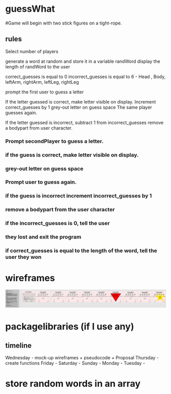# guessWhat
#Game will begin with two stick figures on a tight-rope.

## rules
 Select number of players

 generate a word at random and store it in a variable randWord
 display the length of  randWord to the user


 correct_guesses is equal to 0
 incorrect_guesses is equal to 6 - Head , Body, leftArm, rightArm, leftLeg, rightLeg

 prompt the first user to guess a letter

 If the letter guessed is correct, make letter visible on display.
 Increment correct_guesses by 1
 grey-out letter on guess space
 The same player guesses again.

 If the letter guessed is incorrect, subtract 1 from incorrect_guesses
 remove a bodypart from user character.

### Prompt secondPlayer to guess a letter.
### if the guess is correct, make letter visible on display.
### grey-out letter on guess space
### Prompt user to guess again.
### if the guess is incorrect increment incorrect_guesses by 1 
### remove a bodypart from the user character
### if the incorrect_guesses is 0, tell the user 
### they lost and exit the program
### if correct_guesses is equal to the length of the word, tell the user they won

# wireframes
![alt text](https://github.com/dev-Jbostick/guessWhat/blob/master/assets/wireframe.svg "Guess What Wireframe version 1")
# packagelibraries (if I use any)

## timeline
Wednesday - mock-up wireframes + pseudocode + Proposal
Thursday - create functions 
Friday -
Saturday -
Sunday - 
Monday -
Tuesday -
# store random words in an array